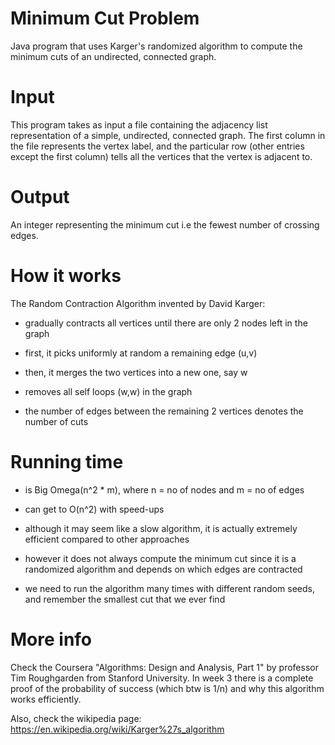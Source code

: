 # Minimum Cut Problem

Java program that uses Karger's randomized algorithm to compute the minimum cuts of an undirected, connected graph.

# Input

This program takes as input a file containing the adjacency list representation of a simple, undirected, connected graph. The first column in the file represents the vertex label, and the particular row (other entries except the first column) tells all the vertices that the vertex is adjacent to.

# Output

An integer representing the minimum cut i.e the fewest number of crossing edges.

# How it works

The Random Contraction Algorithm invented by David Karger:

- gradually contracts all vertices until there are only 2 nodes left in the graph

- first, it picks uniformly at random a remaining edge (u,v)

- then, it merges the two vertices into a new one, say w

- removes all self loops (w,w) in the graph

- the number of edges between the remaining 2 vertices denotes the number of cuts

# Running time

- is Big Omega(n^2 * m), where n = no of nodes and m = no of edges

- can get to O(n^2) with speed-ups

- although it may seem like a slow algorithm, it is actually extremely efficient compared to other approaches

- however it does not always compute the minimum cut since it is a randomized algorithm and depends on which edges are contracted

- we need to run the algorithm many times with different random seeds, and remember the smallest cut that we ever find

# More info

Check the Coursera "Algorithms: Design and Analysis, Part 1" by professor Tim Roughgarden from Stanford University. In week 3 there is a complete proof of the probability of success (which btw is 1/n) and why this algorithm works efficiently.

Also, check the wikipedia page:
https://en.wikipedia.org/wiki/Karger%27s_algorithm
